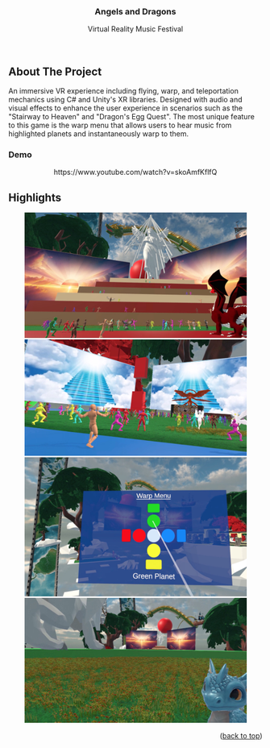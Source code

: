 <!-- Improved compatibility of back to top link: See: https://github.com/othneildrew/Best-README-Template/pull/73 -->

<a name="readme-top"></a>

<!-- PROJECT LOGO -->
<br />
<div align="center">
  <a href="https://github.com/othneildrew/Best-README-Template">
  </a>

  <h3 align="center">Angels and Dragons</h3>

  <p align="center">
    Virtual Reality Music Festival
    <br />
    <br />
    <br />
  </p>
</div>

<!-- ABOUT THE PROJECT -->

## About The Project

An immersive VR experience including flying, warp, and teleportation mechanics using C\# and Unity's XR libraries. Designed with audio and visual effects to enhance the user experience in scenarios such as the "Stairway to Heaven" and "Dragon's Egg Quest". The most unique feature to this game is the warp menu that allows users to hear music from highlighted planets and instantaneously warp to them.

<p align="right"></p>

### Demo

<p align = "center">
https://www.youtube.com/watch?v=skoAmfKflfQ
</p>

<p align="right"></p>

<!-- UML -->

## Highlights

<p align = "center">
<img width="441" alt="UML-LS-v1" src="https://github.com/CastleBomber/angels-and-dragons/blob/main/images/0.jpg">

<img width="441" alt="UML-LS-v1" src="https://github.com/CastleBomber/angels-and-dragons/blob/main/images/2.jpg">

<img width="441" alt="UML-LS-v1" src="https://github.com/CastleBomber/angels-and-dragons/blob/main/images/3.jpg">

<img width="441" alt="UML-LS-v1" src="https://github.com/CastleBomber/angels-and-dragons/blob/main/images/5.jpg">
</p>

<p align="right"></p>

<p align="right">(<a href="#readme-top">back to top</a>)</p>

<!-- MARKDOWN LINKS & IMAGES -->
<!-- https://www.markdownguide.org/basic-syntax/#reference-style-links -->

[contributors-shield]: https://img.shields.io/github/contributors/othneildrew/Best-README-Template.svg?style=for-the-badge
[contributors-url]: https://github.com/othneildrew/Best-README-Template/graphs/contributors
[forks-shield]: https://img.shields.io/github/forks/othneildrew/Best-README-Template.svg?style=for-the-badge
[forks-url]: https://github.com/othneildrew/Best-README-Template/network/members
[stars-shield]: https://img.shields.io/github/stars/othneildrew/Best-README-Template.svg?style=for-the-badge
[stars-url]: https://github.com/othneildrew/Best-README-Template/stargazers
[issues-shield]: https://img.shields.io/github/issues/othneildrew/Best-README-Template.svg?style=for-the-badge
[issues-url]: https://github.com/othneildrew/Best-README-Template/issues
[license-shield]: https://img.shields.io/github/license/othneildrew/Best-README-Template.svg?style=for-the-badge
[license-url]: https://github.com/othneildrew/Best-README-Template/blob/master/LICENSE.txt
[linkedin-shield]: https://img.shields.io/badge/-LinkedIn-black.svg?style=for-the-badge&logo=linkedin&colorB=555
[linkedin-url]: https://linkedin.com/in/othneildrew
[product-screenshot]: images/screenshot.png
[next.js]: https://img.shields.io/badge/next.js-000000?style=for-the-badge&logo=nextdotjs&logoColor=white
[next-url]: https://nextjs.org/
[react.js]: https://img.shields.io/badge/React-20232A?style=for-the-badge&logo=react&logoColor=61DAFB
[react-url]: https://reactjs.org/
[vue.js]: https://img.shields.io/badge/Vue.js-35495E?style=for-the-badge&logo=vuedotjs&logoColor=4FC08D
[vue-url]: https://vuejs.org/
[angular.io]: https://img.shields.io/badge/Angular-DD0031?style=for-the-badge&logo=angular&logoColor=white
[angular-url]: https://angular.io/
[svelte.dev]: https://img.shields.io/badge/Svelte-4A4A55?style=for-the-badge&logo=svelte&logoColor=FF3E00
[svelte-url]: https://svelte.dev/
[laravel.com]: https://img.shields.io/badge/Laravel-FF2D20?style=for-the-badge&logo=laravel&logoColor=white
[laravel-url]: https://laravel.com
[bootstrap.com]: https://img.shields.io/badge/Bootstrap-563D7C?style=for-the-badge&logo=bootstrap&logoColor=white
[bootstrap-url]: https://getbootstrap.com
[jquery.com]: https://img.shields.io/badge/jQuery-0769AD?style=for-the-badge&logo=jquery&logoColor=white
[jquery-url]: https://jquery.com
